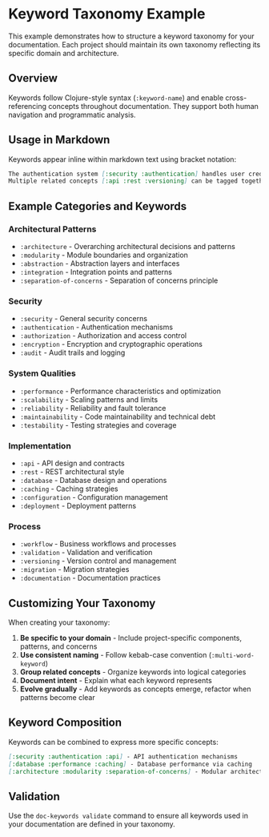 # Keyword Taxonomy Example

This example demonstrates how to structure a keyword taxonomy for your documentation. Each project should maintain its own taxonomy reflecting its specific domain and architecture.

## Overview

Keywords follow Clojure-style syntax (`:keyword-name`) and enable cross-referencing concepts throughout documentation. They support both human navigation and programmatic analysis.

## Usage in Markdown

Keywords appear inline within markdown text using bracket notation:

```markdown
The authentication system [:security :authentication] handles user credentials...
Multiple related concepts [:api :rest :versioning] can be tagged together...
```

## Example Categories and Keywords

### Architectural Patterns
- `:architecture` - Overarching architectural decisions and patterns
- `:modularity` - Module boundaries and organization
- `:abstraction` - Abstraction layers and interfaces
- `:integration` - Integration points and patterns
- `:separation-of-concerns` - Separation of concerns principle

### Security
- `:security` - General security concerns
- `:authentication` - Authentication mechanisms
- `:authorization` - Authorization and access control
- `:encryption` - Encryption and cryptographic operations
- `:audit` - Audit trails and logging

### System Qualities
- `:performance` - Performance characteristics and optimization
- `:scalability` - Scaling patterns and limits
- `:reliability` - Reliability and fault tolerance
- `:maintainability` - Code maintainability and technical debt
- `:testability` - Testing strategies and coverage

### Implementation
- `:api` - API design and contracts
- `:rest` - REST architectural style
- `:database` - Database design and operations
- `:caching` - Caching strategies
- `:configuration` - Configuration management
- `:deployment` - Deployment patterns

### Process
- `:workflow` - Business workflows and processes
- `:validation` - Validation and verification
- `:versioning` - Version control and management
- `:migration` - Migration strategies
- `:documentation` - Documentation practices

## Customizing Your Taxonomy

When creating your taxonomy:

1. **Be specific to your domain** - Include project-specific components, patterns, and concerns
2. **Use consistent naming** - Follow kebab-case convention (`:multi-word-keyword`)
3. **Group related concepts** - Organize keywords into logical categories
4. **Document intent** - Explain what each keyword represents
5. **Evolve gradually** - Add keywords as concepts emerge, refactor when patterns become clear

## Keyword Composition

Keywords can be combined to express more specific concepts:

```markdown
[:security :authentication :api] - API authentication mechanisms
[:database :performance :caching] - Database performance via caching
[:architecture :modularity :separation-of-concerns] - Modular architecture design
```

## Validation

Use the `doc-keywords validate` command to ensure all keywords used in your documentation are defined in your taxonomy.
